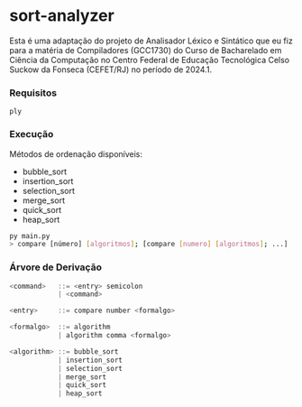 # sort-analyzer
 
Esta é uma adaptação do projeto de Analisador Léxico e Sintático que eu fiz para a matéria de Compiladores (GCC1730) do Curso de Bacharelado em Ciência da Computação no Centro Federal de Educação Tecnológica Celso Suckow da Fonseca (CEFET/RJ) no período de 2024.1.

### Requisitos

```
ply
```

### Execução
Métodos de ordenação disponíveis:
- bubble_sort
- insertion_sort
- selection_sort
- merge_sort
- quick_sort
- heap_sort
```bash
py main.py
> compare [número] [algoritmos]; [compare [numero] [algoritmos]; ...]
```

### Árvore de Derivação
```javascript
<command>   ::= <entry> semicolon
            | <command>

<entry>     ::= compare number <formalgo>

<formalgo>  ::= algorithm
            | algorithm comma <formalgo>

<algorithm> ::= bubble_sort
            | insertion_sort
            | selection_sort
            | merge_sort
            | quick_sort
            | heap_sort
``` 
